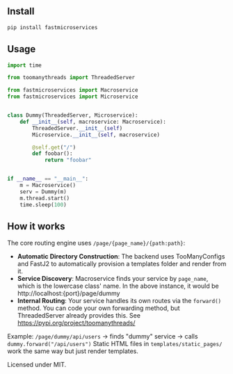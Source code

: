 ## Install

```bash
pip install fastmicroservices
```

## Usage

```python
import time

from toomanythreads import ThreadedServer

from fastmicroservices import Macroservice
from fastmicroservices import Microservice


class Dummy(ThreadedServer, Microservice):
    def __init__(self, macroservice: Macroservice):
        ThreadedServer.__init__(self)
        Microservice.__init__(self, macroservice)

        @self.get("/")
        def foobar():
            return "foobar"


if __name__ == "__main__":
    m = Macroservice()
    serv = Dummy(m)
    m.thread.start()
    time.sleep(100)
```

## How it works

The core routing engine uses `/page/{page_name}/{path:path}`:

- **Automatic Directory Construction**: The backend uses TooManyConfigs and FastJ2 to automatically provision a templates folder and render from it.
- **Service Discovery**: Macroservice finds your service by `page_name`, which is the lowercase class' name. In the above instance, it would be http://localhost:{port}/page/dummy
- **Internal Routing**: Your service handles its own routes via the `forward()` method. You can code your own forwarding method, but ThreadedServer already provides this. See https://pypi.org/project/toomanythreads/

Example: `/page/dummy/api/users` → finds "dummy" service → calls `dummy.forward("/api/users")`
Static HTML files in `templates/static_pages/` work the same way but just render templates.

Licensed under MIT.